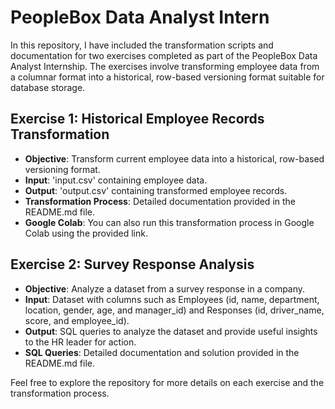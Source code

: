 # PeopleBox Data Analyst Intern

In this repository, I have included the transformation scripts and documentation for two exercises completed as part of the PeopleBox Data Analyst Internship. The exercises involve transforming employee data from a columnar format into a historical, row-based versioning format suitable for database storage.

## Exercise 1: Historical Employee Records Transformation
- **Objective**: Transform current employee data into a historical, row-based versioning format.
- **Input**: 'input.csv' containing employee data.
- **Output**: 'output.csv' containing transformed employee records.
- **Transformation Process**: Detailed documentation provided in the README.md file.
- **Google Colab**: You can also run this transformation process in Google Colab using the provided link.

## Exercise 2: Survey Response Analysis
- **Objective**: Analyze a dataset from a survey response in a company.
- **Input**: Dataset with columns such as Employees (id, name, department, location, gender, age, and manager_id) and Responses (id, driver_name, score, and employee_id).
- **Output**: SQL queries to analyze the dataset and provide useful insights to the HR leader for action.
- **SQL Queries**: Detailed documentation and solution provided in the README.md file.

Feel free to explore the repository for more details on each exercise and the transformation process.
